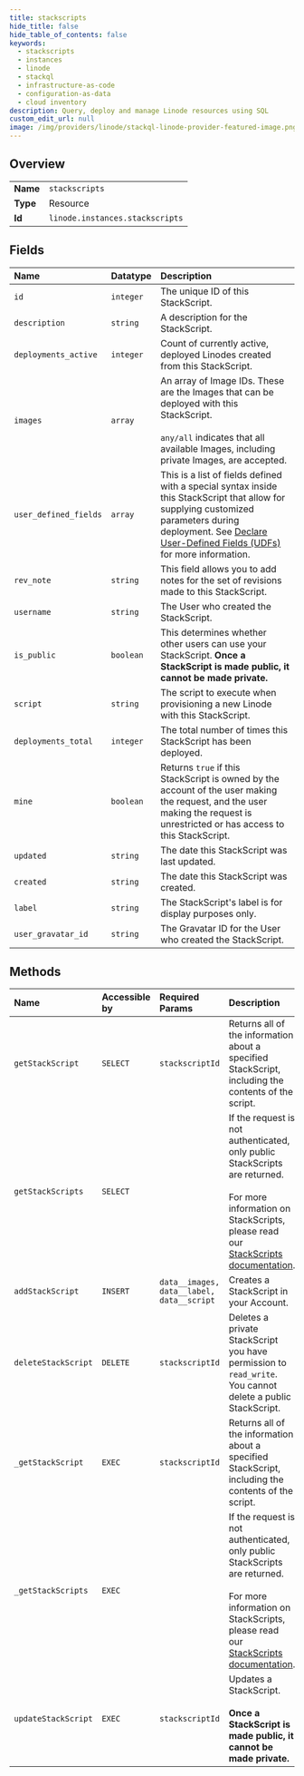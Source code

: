 ```yaml
---
title: stackscripts
hide_title: false
hide_table_of_contents: false
keywords:
  - stackscripts
  - instances
  - linode    
  - stackql
  - infrastructure-as-code
  - configuration-as-data
  - cloud inventory
description: Query, deploy and manage Linode resources using SQL
custom_edit_url: null
image: /img/providers/linode/stackql-linode-provider-featured-image.png
---
```

  
    

## Overview
<table><tbody>
<tr><td><b>Name</b></td><td><code>stackscripts</code></td></tr>
<tr><td><b>Type</b></td><td>Resource</td></tr>
<tr><td><b>Id</b></td><td><code>linode.instances.stackscripts</code></td></tr>
</tbody></table>

## Fields
| Name | Datatype | Description |
|:-----|:---------|:------------|
| `id` | `integer` | The unique ID of this StackScript. |
| `description` | `string` | A description for the StackScript.<br /> |
| `deployments_active` | `integer` | Count of currently active, deployed Linodes created from this StackScript.<br /> |
| `images` | `array` | An array of Image IDs. These are the Images that can be deployed with this StackScript.<br /><br />`any/all` indicates that all available Images, including private Images, are accepted.<br /> |
| `user_defined_fields` | `array` | This is a list of fields defined with a special syntax inside this StackScript that allow for supplying customized parameters during deployment. See [Declare User-Defined Fields (UDFs)](/docs/products/tools/stackscripts/guides/write-a-custom-script/#declare-user-defined-fields-udfs) for more information.<br /> |
| `rev_note` | `string` | This field allows you to add notes for the set of revisions made to this StackScript.<br /> |
| `username` | `string` | The User who created the StackScript.<br /> |
| `is_public` | `boolean` | This determines whether other users can use your StackScript. **Once a StackScript is made public, it cannot be made private.**<br /> |
| `script` | `string` | The script to execute when provisioning a new Linode with this StackScript.<br /> |
| `deployments_total` | `integer` | The total number of times this StackScript has been deployed.<br /> |
| `mine` | `boolean` | Returns `true` if this StackScript is owned by the account of the user making the request, and the user<br />making the request is unrestricted or has access to this StackScript.<br /> |
| `updated` | `string` | The date this StackScript was last updated.<br /> |
| `created` | `string` | The date this StackScript was created.<br /> |
| `label` | `string` | The StackScript's label is for display purposes only.<br /> |
| `user_gravatar_id` | `string` | The Gravatar ID for the User who created the StackScript.<br /> |
## Methods
| Name | Accessible by | Required Params | Description |
|:-----|:--------------|:----------------|:------------|
| `getStackScript` | `SELECT` | `stackscriptId` | Returns all of the information about a specified StackScript, including the contents of the script.<br /> |
| `getStackScripts` | `SELECT` |  | If the request is not authenticated, only public StackScripts are returned.<br /><br />For more information on StackScripts, please read our [StackScripts documentation](/docs/products/tools/stackscripts/).<br /> |
| `addStackScript` | `INSERT` | `data__images, data__label, data__script` | Creates a StackScript in your Account.<br /> |
| `deleteStackScript` | `DELETE` | `stackscriptId` | Deletes a private StackScript you have permission to `read_write`. You cannot delete a public StackScript.<br /> |
| `_getStackScript` | `EXEC` | `stackscriptId` | Returns all of the information about a specified StackScript, including the contents of the script.<br /> |
| `_getStackScripts` | `EXEC` |  | If the request is not authenticated, only public StackScripts are returned.<br /><br />For more information on StackScripts, please read our [StackScripts documentation](/docs/products/tools/stackscripts/).<br /> |
| `updateStackScript` | `EXEC` | `stackscriptId` | Updates a StackScript.<br /><br />**Once a StackScript is made public, it cannot be made private.**<br /> |
